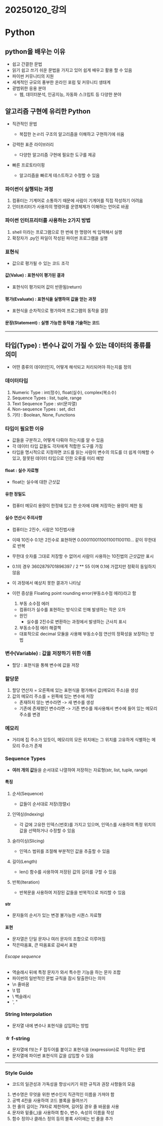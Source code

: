 # 20250120_강의

# Python

## python을 배우는 이유
- 쉽고 간결한 문법
- 읽기 쉽고 쓰기 쉬운 문법을 가지고 있어 쉽게 배우고 활용 할 수 있음
- 파이썬 커뮤니티의 지원
- 세계적인 규모의 풍부한 온라인 포럼 및 커뮤니티 생태계
- 광범위한 응용 분야
    - 웹, 데이터분석, 인공지능, 자동화 스크립트 등 다양한 분야


## 알고리즘 구현에 유리한 Python
-  직관적인 문법
    - 복잡한 논ㄹ리 구조의 알고리즘을 이해하고 구현하기에 쉬움

- 강력한 표준 라이브러리
    - 다양한 알고리즘 구현에 필요한 도구를 제공

- 빠른 프로토타이핑
    - 알고리즘을 빠르게 테스트하고 수정할 수 있음


### 파이썬이 실행되는 과정
1. 컴퓨터는 기계어로 소통하기 때문에 사람이 기계어를 직접 작성하기 어려움
2. 인터프리터가 사용자의 명령어를 운영체제가 이해하는 언어로 바꿈

### 파이썬 인터프리터를 사용하는 2가지 방법
1. shell 이라는 프로그램으로 한 번에 한 명령어 씩 입력해서 실행
2. 확장자가 .py인 파일이 작성된 파이썬 프로그램을 실행

### 표현식
- 값으로 평가될 수 있는 코드 조각

#### 값(Value) : 표현식이 평가된 결과
- 표현식이 평가되어 값이 반환됨(return)

#### 평가(Evaluate) : 표현식을 실행하여 값을 얻는 과정
- 표현식을 순차적으로 평가하여 프로그램의 동작을 결정

#### 문장(Statement) : 실행 가능한 동작을 기술하는 코드

---

## 타입(Type) : 변수나 값이 가질 수 있는 데이터의 종류를 의미
- 어떤 종류의 데이터인지, 어떻게 해석되고 처리되어야 하는지를 정의

### 데이터타입 
1. Numeric Type : int(정수), float(실수), complex(복소수)
2. Sequence Types : list, tuple, range
3. Text Sequence Type : str(문자열)
4. Non-sequence Types : set, dict
5. 기타 : Boolean, None, Functions

### 타입이 필요한 이유
- 값들을 구분하고, 어떻게 다뤄야 하는지를 알 수 있음
- 각 데이터 타입 값들도 각자에게 적합한 도구를 가짐
- 타입을 명시적으로 지정하면 코드를 읽는 사람이 변수의 의도를 더 쉽게 이해할 수 있고, 잘못된 데이터 타입으로 인한 오류를 미리 예방

#### float : 실수 자료형
- float는 실수에 대한 근삿값

#### 유한 정밀도
- 컴퓨터 메모리 용량이 한정돼 있고 한 숫자에 대해 저장하는 용량이 제한 됨

#### 실수 연산시 주의사항
- 컴퓨터는 2진수, 사람은 10진법사용
- 이때 10진수 0.1은 2진수로 표현하면 0.0001100110011001100110... 같이 무한대로 반복
- 무한대 숫자를 그대로 저장할 수 없어서 사람이 사용하는 10진법의 근삿값만 표시
- 0.1의 경우 3602879701896397 / 2 ** 55 이며 0.1에 가깝지만 정확히 동일하지 않음
- 이 과정에서 예상치 못한 결과가 나타남
- 이런 증상을 Floating point rounding error(부동소수점 에러)라고 함
    
    1. 부동 소수점 에러
    - 컴퓨터가 실수를 표현하는 방식으로 인해 발생하는 작은 오차
    - 원인
        - 실수를 2진수로 변환하는 과정에서 발생하는 근사치 표시
    
    2. 부동소수점 에러 해결책
    - 대표적으로 decimal 모듈을 사용해 부동소수점 연산의 정확성을 보장하는 방법


### 변수(Variable) : 값을 저장하기 위한 이름
- 할당 : 표현식을 통해 변수에 값을 저장

### 할당문
1. 할당 연산자 = 오른쪽에 있는 표현식을 평가해서 값(메모리 주소)을 생성
2. 값의 메모리 주소를 = 왼쪽에 있는 변수에 저장
    - 존재하지 않는 변수라면 -> 새 변수를 생성
    - 기존에 존재했던 변수라면 -> 기존 변수를 재사용해서 변수에 들어 있는 메모리 주소를 변경

### 메모리
- 거리에 집 주소가 있듯이, 메모리의 모든 위치에는 그 위치를 고유하게 식별하는 메모리 주소가 존재


### Sequence Types
- <b>여러 개의 값</b>들을 순서대로 나열하여 저장하는 자료형(str, list, tuple, range)

#### 특징
1. 순서(Sequence)
    - 값들이 순서대로 저장(정렬x)

2. 인덱싱(Indexing)
    - 각 값에 고유한 인덱스(번호)를 가지고 있으며, 인덱스를 사용하여 특정 위치의 값을 선택하거나 수정할 수 있음

3. 슬라이싱(Slicing)
    - 인덱스 범위를 조절해 부분적인 값을 추출할 수 있음

4. 길이(Length)
    - len() 함수를 사용하여 저장된 값의 길이를 구할 수 있음

5. 반복(Iteration)
    - 반복문을 사용하여 저장된 값들을 반복적으로 처리할 수 있음

#### str
- 문자들의 순서가 있는 변경 불가능한 시퀀스 자료형

#### 표현
- 문자열은 단일 문자나 여러 문자의 조합으로 이루어짐
- 작은따옴표, 큰 따옴표로 감싸서 표현

###### Escape sequence
- 역슬래시 뒤에 특정 문자가 와서 특수한 기능을 하는 문자 조합
- 파이썬의 일반적인 문법 규칙을 잠시 탈출한다는 의미
- \n 줄바꿈
- \t 탭
- \\ 백슬래시
- \', "

### String Interpolation
- 문자열 내에 변수나 표현식을 삽입하는 방법

### ☆ f-string
- 문자열에 f또는 F 접두어를 붙이고 표현식을 {expression}로 작성하는 문법
- 문자열에 파이썬 표현식의 값을 삽입할 수 있음

---

### Style Guide
- 코드의 일관성과 가독성을 향상시키기 위한 규칙과 권장 사항들의 모음

1. 변수명은 무엇을 위한 변수인지 직관적인 이름을 가져야 함
2. 공백 4칸을 사용하여 코드 블록을 들여쓰기
3. 한 줄의 길이는 79자로 제한하며, 길어질 경우 줄 바꿈을 사용
4. 문자와 밑줄(_)을 사용하여 함수, 변수, 속성의 이름을 작성
5. 함수 정의나 클래스 정의 등의 블록 사이에는 빈 줄을 추가

